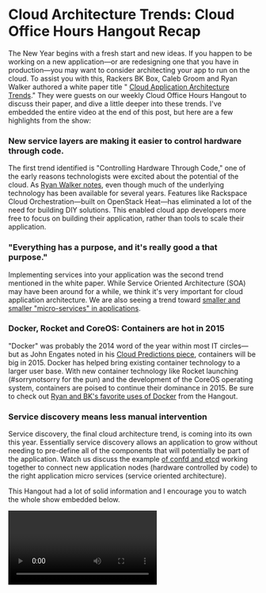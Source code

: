 # Cloud Architecture Trends: Cloud Office Hours Hangout Recap

The New Year begins with a fresh start and new ideas. If you happen to be working on a new application—or are redesigning one that you have in production—you may want to consider architecting your app to run on the cloud. To assist you with this, Rackers BK Box, Caleb Groom and Ryan Walker authored a white paper title " [Cloud Application Architecture Trends](http://www.rackspace.com/knowledge_center/whitepaper/cloud-application-architecture-trends)." They were guests on our weekly Cloud Office Hours Hangout  to discuss their paper, and dive a little deeper into these trends. I've embedded the entire video at the end of this post, but here are a few highlights from the show:

### New service layers are making it easier to control hardware through code.

The first trend identified is "Controlling Hardware Through Code," one of the early reasons technologists were excited about the potential of the cloud. As [Ryan Walker notes](http://youtu.be/2SvEewYysuA?t=12m8s), even though much of the underlying technology has been available for several years. Features like Rackspace Cloud Orchestration—built on OpenStack Heat—has eliminated a lot of the need for building DIY solutions. This enabled cloud app developers more free to focus on building their application, rather than tools to scale their application.

### "Everything has a purpose, and it's really good a that purpose."

Implementing services into your application was the second trend mentioned in the white paper. While Service Oriented Architecture (SOA) may have been around for a while, we think it's very important for cloud application architecture. We are also seeing a trend toward [smaller and smaller "micro-services" in applications](http://youtu.be/2SvEewYysuA?t=20m45s).

### Docker, Rocket and CoreOS: Containers are hot in 2015

"Docker" was probably the 2014 word of the year within most IT circles—but as John Engates noted in his [Cloud Predictions piece](http://www.rackspace.com/blog/cloud-predictions-for-2015/), containers will be big in 2015. Docker has helped bring existing container technology to a larger user base. With new container technology like Rocket launching (#sorrynotsorry for the pun) and the development of the CoreOS operating system, containers are poised to continue their dominance in 2015. Be sure to check out [Ryan and BK's favorite uses of Docker](http://youtu.be/2SvEewYysuA?t=35m5s) from the Hangout.

### Service discovery means less manual intervention

Service discovery, the final cloud architecture trend, is coming into its own this year. Essentially service discovery allows an application to grow without needing to pre-define all of the components that will potentially be part of the application. Watch us discuss the example [of confd and etcd](http://youtu.be/2SvEewYysuA?t=41m34s) working together to connect new application nodes (hardware controlled by code) to the right application micro services (service oriented architecture).

This Hangout had a lot of solid information and I encourage you to watch the whole show embedded below.

<video>

Be sure to sign up for our next Cloud Office Hours Hangout as we discuss a new WordPress training program developed by our friends at CloudU.
